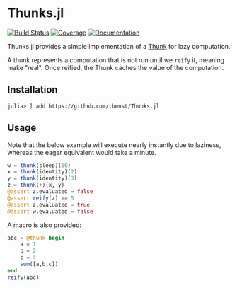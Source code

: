 # Thunks.jl

[![Build Status](https://github.com/tbenst/Thunk.jl/workflows/CI/badge.svg)](https://github.com/tbenst/Thunk.jl/actions)
[![Coverage](https://codecov.io/gh/tbenst/Thunk.jl/branch/master/graph/badge.svg)](https://codecov.io/gh/tbenst/Thunk.jl)
[![Documentation](https://img.shields.io/badge/docs-master-blue.svg)](https://juliaparallel.github.io/Dagger.jl/dev)

Thunks.jl provides a simple implementation of a
[Thunk](https://en.wikipedia.org/wiki/Thunk) for lazy computation.

A thunk represents a computation that is not run until we `reify` it,
meaning make "real". Once reified, the Thunk caches the value of the
computation.

## Installation
```
julia> ] add https://github.com/tbenst/Thunks.jl
```
## Usage
Note that the below example will execute nearly instantly due to laziness,
whereas the eager equivalent would take a minute.
```julia
w = thunk(sleep)(60)
x = thunk(identity)(2)
y = thunk(identity)(3)
z = thunk(+)(x, y)
@assert z.evaluated = false
@assert reify(z) == 5
@assert z.evaluated = true
@assert w.evaluated = false
```

A macro is also provided:
```julia
abc = @thunk begin
    a = 1
    b = 2
    c = 4
    sum([a,b,c])
end
reify(abc)